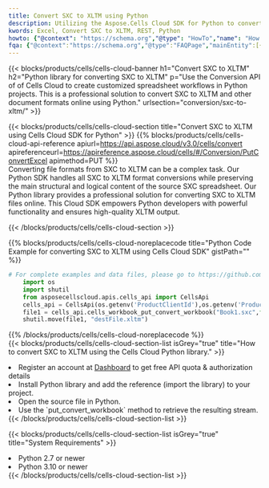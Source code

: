 ```yaml
---
title: Convert SXC to XLTM using Python 
description: Utilizing the Aspose.Cells Cloud SDK for Python to convert a SXC format file to a XLTM format file. 
kwords: Excel, Convert SXC to XLTM, REST, Python
howto: {"@context": "https://schema.org","@type": "HowTo","name": "How to convert SXC to XLTM using the Cells Cloud Python library.","description": "How to convert SXC to XLTM using the Cells Cloud Python library.","image": {"@type": "ImageObject"},"url": "/python/conversion/sxc-to-xltm/","step": [{ "@type": "HowToStep","name": "How to convert SXC to XLTM using the Cells Cloud Python library. step 1", "image": {"@type": "ImageObject",},"url": "/python/conversion/sxc-to-xltm/","text": "Register an account at <a href='https://dashboard.aspose.cloud/'>Dashboard</a> to get free API quota & authorization details",},{ "@type": "HowToStep","name": "How to convert SXC to XLTM using the Cells Cloud Python library. step 1", "image": {"@type": "ImageObject",},"url": "/python/conversion/sxc-to-xltm/","text": "Install Python library and add the reference (import the library) to your project.",},{ "@type": "HowToStep","name": "How to convert SXC to XLTM using the Cells Cloud Python library. step 1", "image": {"@type": "ImageObject",},"url": "/python/conversion/sxc-to-xltm/","text": "Open the source file in Python.",},{ "@type": "HowToStep","name": "How to convert SXC to XLTM using the Cells Cloud Python library. step 1", "image": {"@type": "ImageObject",},"url": "/python/conversion/sxc-to-xltm/","text": "Use the `put_convert_workbook` method to retrieve the resulting stream.",}, ],"supply": {"@type": "HowToSupply","name": "document"},"tool": [{"@type": "HowToTool","name": "PyCharm, Visual Studio Code, Sublime, Eclipse"},{"@type": "HowToTool","name": "Aspose Cells"}],"totalTime": "PT6M"}
fqa: {"@context":"https://schema.org","@type":"FAQPage","mainEntity":[{"@type":"Question","name":"Why convert file formats in C# using REST API?","acceptedAnswer":{"@type":"Answer","text":"Documents are encoded in many ways, and some files may be incompatible with the software you use. To open and read such files, just convert them to appropriate file formats.<br/><ol><li>Install .NET SDK and add the reference (import the library) to your project.</li><li>Open the source file in C# using REST API.</li><li>Call the PutConvertWorkbookRequest() method, passing an output filename with required extension.</li><li>Get the result of conversion as a separate file.</li></ol>"}},{"@type":"Question","name":"What file formats can I convert with your C# library?","acceptedAnswer":{"@type":"Answer","text":"We support a variety of file formats for conversion using .NET library, including XLSX, Excel, xls , PDF, CSV, HTML, Markdown, XML, PNG, JPG, TIFF, Json, TXT and many more."}},{"@type":"Question","name":"What is the maximum allowed file size for conversion using this .NET library?","acceptedAnswer":{"@type":"Answer","text":"There are no file size limits for format conversions using .NET library."}}]}
---
```



{{< blocks/products/cells/cells-cloud-banner h1="Convert SXC to XLTM" h2="Python library for converting SXC to XLTM" p="Use the Conversion API of of Cells Cloud to create customized spreadsheet workflows in Python projects. This is a professional solution to convert SXC to XLTM and other document formats online using Python." urlsection="conversion/sxc-to-xltm/" >}}

{{< blocks/products/cells/cells-cloud-section  title="Convert SXC to XLTM using Cells Cloud SDK for Python" >}}
{{% blocks/products/cells/cells-cloud-api-reference  apiurl=https://api.aspose.cloud/v3.0/cells/convert  apireferenceurl=https://apireference.aspose.cloud/cells/#/Conversion/PutConvertExcel  apimethod=PUT %}}
<br/>
Converting file formats from SXC to XLTM can be a complex task. Our Python SDK handles all SXC to XLTM format conversions while preserving the main structural and logical content of the source SXC spreadsheet. Our Python library provides a professional solution for converting SXC to XLTM files online. This Cloud SDK empowers Python developers with powerful functionality and ensures high-quality XLTM output.

{{< /blocks/products/cells/cells-cloud-section >}}

{{% blocks/products/cells/cells-cloud-noreplacecode title="Python Code Example for converting SXC to XLTM using Cells Cloud SDK" gistPath="" %}}
 
```python
# For complete examples and data files, please go to https://github.com/aspose-cells-cloud/aspose-cells-cloud-python/
    import os
    import shutil
    from asposecellscloud.apis.cells_api import CellsApi
    cells_api = CellsApi(os.getenv('ProductClientId'),os.getenv('ProductClientSecret'))
    file1 = cells_api.cells_workbook_put_convert_workbook("Book1.sxc",format="xltm")
    shutil.move(file1, "destFile.xltm")     
```
 
{{% /blocks/products/cells/cells-cloud-noreplacecode  %}}
<br/>
{{< blocks/products/cells/cells-cloud-section-list isGrey="true"  title="How to convert SXC to XLTM using the Cells Cloud Python library." >}}
<li>Register an account at <a href="https://dashboard.aspose.cloud/">Dashboard</a> to get free API quota & authorization details</li>
<li>Install Python library and add the reference (import the library) to your project.</li>
<li>Open the source file in Python.</li>
<li>Use the `put_convert_workbook` method to retrieve the resulting stream.</li>
{{< /blocks/products/cells/cells-cloud-section-list >}}

{{< blocks/products/cells/cells-cloud-section-list isGrey="true"  title="System Requirements" >}}
<li>Python 2.7 or newer</li>
<li>Python 3.10 or newer</li>
{{< /blocks/products/cells/cells-cloud-section-list >}}
